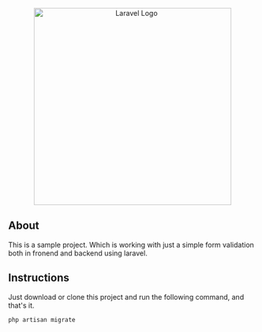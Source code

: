 <p align="center"><a href="https://laravel.com" target="_blank"><img src="https://raw.githubusercontent.com/laravel/art/master/logo-lockup/5%20SVG/2%20CMYK/1%20Full%20Color/laravel-logolockup-cmyk-red.svg" width="400" alt="Laravel Logo"></a></p>

## About

This is a sample project. Which is working with just a simple form validation both in fronend and backend using laravel.


## Instructions

Just download or clone this project and run the following command, and that's it.
```
php artisan migrate
```
